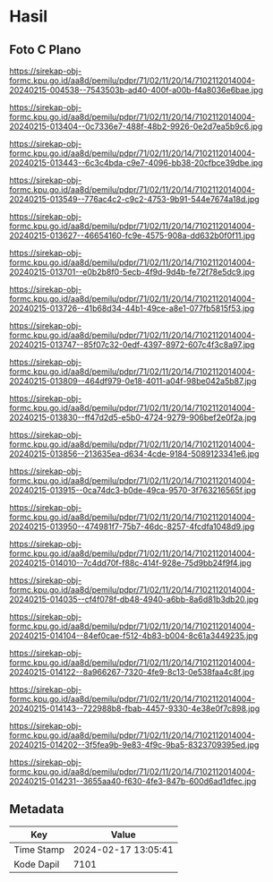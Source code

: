 # Hasil

## Foto C Plano

https://sirekap-obj-formc.kpu.go.id/aa8d/pemilu/pdpr/71/02/11/20/14/7102112014004-20240215-004538--7543503b-ad40-400f-a00b-f4a8036e6bae.jpg

https://sirekap-obj-formc.kpu.go.id/aa8d/pemilu/pdpr/71/02/11/20/14/7102112014004-20240215-013404--0c7336e7-488f-48b2-9926-0e2d7ea5b9c6.jpg

https://sirekap-obj-formc.kpu.go.id/aa8d/pemilu/pdpr/71/02/11/20/14/7102112014004-20240215-013443--6c3c4bda-c9e7-4096-bb38-20cfbce39dbe.jpg

https://sirekap-obj-formc.kpu.go.id/aa8d/pemilu/pdpr/71/02/11/20/14/7102112014004-20240215-013549--776ac4c2-c9c2-4753-9b91-544e7674a18d.jpg

https://sirekap-obj-formc.kpu.go.id/aa8d/pemilu/pdpr/71/02/11/20/14/7102112014004-20240215-013627--46654160-fc9e-4575-908a-dd632b0f0f11.jpg

https://sirekap-obj-formc.kpu.go.id/aa8d/pemilu/pdpr/71/02/11/20/14/7102112014004-20240215-013701--e0b2b8f0-5ecb-4f9d-9d4b-fe72f78e5dc9.jpg

https://sirekap-obj-formc.kpu.go.id/aa8d/pemilu/pdpr/71/02/11/20/14/7102112014004-20240215-013726--41b68d34-44b1-49ce-a8e1-077fb5815f53.jpg

https://sirekap-obj-formc.kpu.go.id/aa8d/pemilu/pdpr/71/02/11/20/14/7102112014004-20240215-013747--85f07c32-0edf-4397-8972-607c4f3c8a97.jpg

https://sirekap-obj-formc.kpu.go.id/aa8d/pemilu/pdpr/71/02/11/20/14/7102112014004-20240215-013809--464df979-0e18-4011-a04f-98be042a5b87.jpg

https://sirekap-obj-formc.kpu.go.id/aa8d/pemilu/pdpr/71/02/11/20/14/7102112014004-20240215-013830--ff47d2d5-e5b0-4724-9279-906bef2e0f2a.jpg

https://sirekap-obj-formc.kpu.go.id/aa8d/pemilu/pdpr/71/02/11/20/14/7102112014004-20240215-013856--213635ea-d634-4cde-9184-5089123341e6.jpg

https://sirekap-obj-formc.kpu.go.id/aa8d/pemilu/pdpr/71/02/11/20/14/7102112014004-20240215-013915--0ca74dc3-b0de-49ca-9570-3f763216565f.jpg

https://sirekap-obj-formc.kpu.go.id/aa8d/pemilu/pdpr/71/02/11/20/14/7102112014004-20240215-013950--474981f7-75b7-46dc-8257-4fcdfa1048d9.jpg

https://sirekap-obj-formc.kpu.go.id/aa8d/pemilu/pdpr/71/02/11/20/14/7102112014004-20240215-014010--7c4dd70f-f88c-414f-928e-75d9bb24f9f4.jpg

https://sirekap-obj-formc.kpu.go.id/aa8d/pemilu/pdpr/71/02/11/20/14/7102112014004-20240215-014035--cf4f078f-db48-4940-a6bb-8a6d81b3db20.jpg

https://sirekap-obj-formc.kpu.go.id/aa8d/pemilu/pdpr/71/02/11/20/14/7102112014004-20240215-014104--84ef0cae-f512-4b83-b004-8c61a3449235.jpg

https://sirekap-obj-formc.kpu.go.id/aa8d/pemilu/pdpr/71/02/11/20/14/7102112014004-20240215-014122--8a966267-7320-4fe9-8c13-0e538faa4c8f.jpg

https://sirekap-obj-formc.kpu.go.id/aa8d/pemilu/pdpr/71/02/11/20/14/7102112014004-20240215-014143--722988b8-fbab-4457-9330-4e38e0f7c898.jpg

https://sirekap-obj-formc.kpu.go.id/aa8d/pemilu/pdpr/71/02/11/20/14/7102112014004-20240215-014202--3f5fea9b-9e83-4f9c-9ba5-8323709395ed.jpg

https://sirekap-obj-formc.kpu.go.id/aa8d/pemilu/pdpr/71/02/11/20/14/7102112014004-20240215-014231--3655aa40-f630-4fe3-847b-600d6ad1dfec.jpg


## Metadata

| Key        | Value               |
| ---------- | ------------------- |
| Time Stamp | 2024-02-17 13:05:41 |
| Kode Dapil | 7101                |



